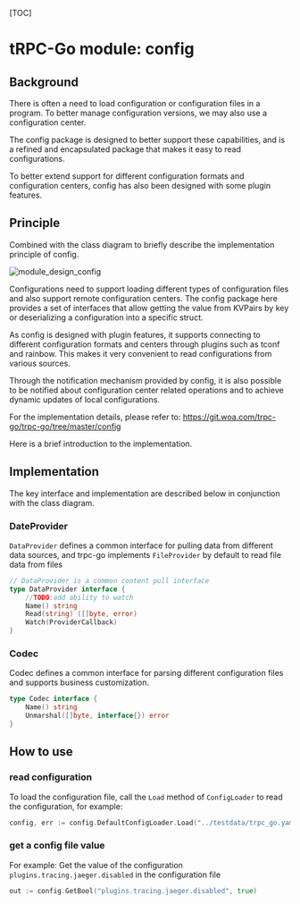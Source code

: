 [TOC]

# tRPC-Go module: config



## Background

There is often a need to load configuration or configuration files in a program. To better manage configuration versions, we may also use a configuration center.

The config package is designed to better support these capabilities, and is a refined and encapsulated package that makes it easy to read configurations.

To better extend support for different configuration formats and configuration centers, config has also been designed with some plugin features.

## Principle

Combined with the class diagram to briefly describe the implementation principle of config.

![module_design_config](/.resources/developer_guide/module_design/config/uml.png)

Configurations need to support loading different types of configuration files and also support remote configuration centers. The config package here provides a set of interfaces that allow getting the value from KVPairs by key or deserializing a configuration into a specific struct.

As config is designed with plugin features, it supports connecting to different configuration formats and centers through plugins such as tconf and rainbow. This makes it very convenient to read configurations from various sources.

Through the notification mechanism provided by config, it is also possible to be notified about configuration center related operations and to achieve dynamic updates of local configurations.

For the implementation details, please refer to: https://git.woa.com/trpc-go/trpc-go/tree/master/config

Here is a brief introduction to the implementation.

## Implementation

The key interface and implementation are described below in conjunction with the class diagram.

### DateProvider

`DataProvider` defines a common interface for pulling data from different data sources, and trpc-go implements `FileProvider` by default to read file data from files

```go
// DataProvider is a common content pull interface
type DataProvider interface {
    //TODO:add ability to watch
    Name() string
    Read(string) ([]byte, error)
    Watch(ProviderCallback)
}
```

### Codec

Codec defines a common interface for parsing different configuration files and supports business customization.

```go
type Codec interface {
    Name() string
    Unmarshal([]byte, interface{}) error
}
```

## How to use

### read configuration

To load the configuration file, call the `Load` method of `ConfigLoader` to read the configuration, for example:

```go
config, err := config.DefaultConfigLoader.Load("../testdata/trpc_go.yaml", config.WithCodec("yaml"))
```

### get a config file value

For example: Get the value of the configuration `plugins.tracing.jaeger.disabled` in the configuration file

```go
out := config.GetBool("plugins.tracing.jaeger.disabled", true)
```

